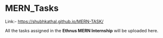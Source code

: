 # MERN_Tasks

Link:-
https://shubhkathal.github.io/MERN-TASK/

All the tasks assigned in the **Ethnus MERN Internship** will be uploaded here.
